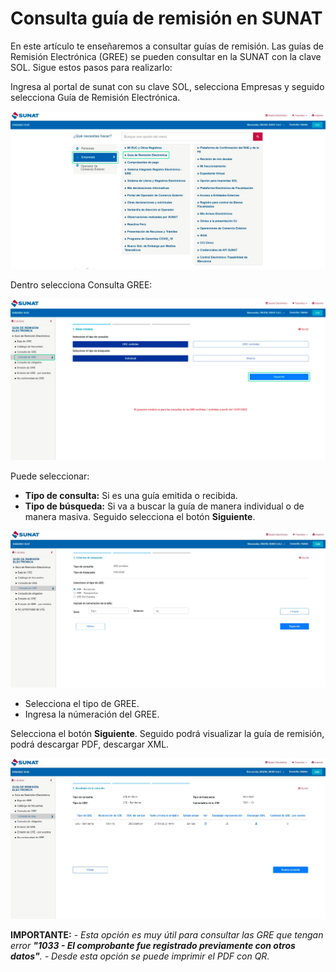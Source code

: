 # Consulta guía de remisión en SUNAT

En este artículo te enseñaremos a consultar guías de remisión. Las guías de Remisión Electrónica (GREE) se pueden consultar en la SUNAT con la clave SOL. Sigue estos pasos para realizarlo:

Ingresa al portal de sunat con su clave SOL, selecciona Empresas y seguido selecciona Guía de Remisión Electrónica.

![Alt text](img/Error6.jpg)

Dentro selecciona Consulta GREE:

![Alt text](img/Error7.jpg)

Puede seleccionar:

- **Tipo de consulta:** Si es una guía emitida o recibida.
- **Tipo de búsqueda:** Si va a buscar la guía de manera individual o de manera masiva.
Seguido selecciona el botón **Siguiente**.

![Alt text](img/Error8.jpg)

- Selecciona el tipo de GREE.
- Ingresa la númeración del GREE.

Selecciona el botón **Siguiente**. Seguido podrá visualizar la guía de remisión, podrá descargar PDF, descargar XML.

![Alt text](img/Error9.jpg)

**IMPORTANTE:**
*- Esta opción es muy útil para consultar las GRE que tengan error **"1033 - El comprobante fue registrado previamente con otros datos"**.*
*- Desde esta opción se puede imprimir el PDF con QR.*
